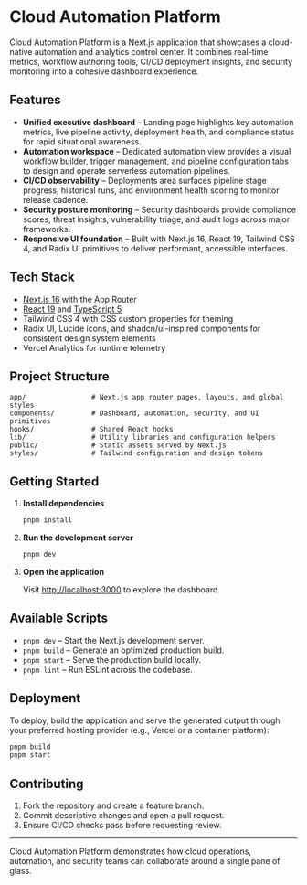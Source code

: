 # Cloud Automation Platform

Cloud Automation Platform is a Next.js application that showcases a cloud-native automation and analytics control center. It combines real-time metrics, workflow authoring tools, CI/CD deployment insights, and security monitoring into a cohesive dashboard experience.

## Features

- **Unified executive dashboard** – Landing page highlights key automation metrics, live pipeline activity, deployment health, and compliance status for rapid situational awareness.
- **Automation workspace** – Dedicated automation view provides a visual workflow builder, trigger management, and pipeline configuration tabs to design and operate serverless automation pipelines.
- **CI/CD observability** – Deployments area surfaces pipeline stage progress, historical runs, and environment health scoring to monitor release cadence.
- **Security posture monitoring** – Security dashboards provide compliance scores, threat insights, vulnerability triage, and audit logs across major frameworks.
- **Responsive UI foundation** – Built with Next.js 16, React 19, Tailwind CSS 4, and Radix UI primitives to deliver performant, accessible interfaces.

## Tech Stack

- [Next.js 16](https://nextjs.org/) with the App Router
- [React 19](https://react.dev/) and [TypeScript 5](https://www.typescriptlang.org/)
- Tailwind CSS 4 with CSS custom properties for theming
- Radix UI, Lucide icons, and shadcn/ui-inspired components for consistent design system elements
- Vercel Analytics for runtime telemetry

## Project Structure

```
app/                # Next.js app router pages, layouts, and global styles
components/         # Dashboard, automation, security, and UI primitives
hooks/              # Shared React hooks
lib/                # Utility libraries and configuration helpers
public/             # Static assets served by Next.js
styles/             # Tailwind configuration and design tokens
```

## Getting Started

1. **Install dependencies**

   ```bash
   pnpm install
   ```

2. **Run the development server**

   ```bash
   pnpm dev
   ```

3. **Open the application**

   Visit <http://localhost:3000> to explore the dashboard.

## Available Scripts

- `pnpm dev` – Start the Next.js development server.
- `pnpm build` – Generate an optimized production build.
- `pnpm start` – Serve the production build locally.
- `pnpm lint` – Run ESLint across the codebase.

## Deployment

To deploy, build the application and serve the generated output through your preferred hosting provider (e.g., Vercel or a container platform):

```bash
pnpm build
pnpm start
```

## Contributing

1. Fork the repository and create a feature branch.
2. Commit descriptive changes and open a pull request.
3. Ensure CI/CD checks pass before requesting review.

---

Cloud Automation Platform demonstrates how cloud operations, automation, and security teams can collaborate around a single pane of glass.
